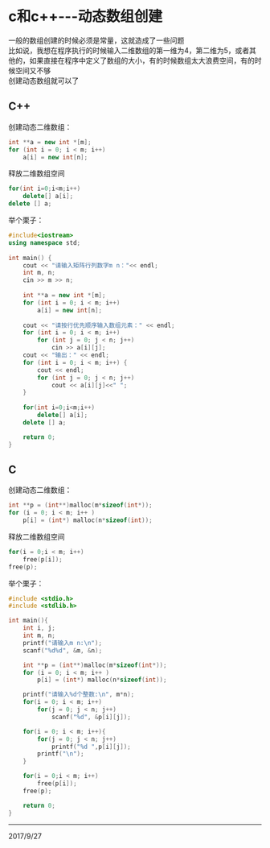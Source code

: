 # c和c++---动态数组创建

一般的数组创建的时候必须是常量，这就造成了一些问题  
比如说，我想在程序执行的时候输入二维数组的第一维为4，第二维为5，或者其他的，如果直接在程序中定义了数组的大小，有的时候数组太大浪费空间，有的时候空间又不够  
创建动态数组就可以了  


## C++
创建动态二维数组：  
```c++
int **a = new int *[m];
for (int i = 0; i < m; i++)
    a[i] = new int[n];
```
释放二维数组空间  
```c++
for(int i=0;i<m;i++)
    delete[] a[i];
delete [] a;
```
举个栗子：
```c++
#include<iostream>  
using namespace std;  
  
int main() {  
    cout << "请输入矩阵行列数字m n："<< endl;  
    int m, n;  
    cin >> m >> n;  
  
    int **a = new int *[m];  
    for (int i = 0; i < m; i++)  
        a[i] = new int[n];  
  
    cout << "请按行优先顺序输入数组元素：" << endl;  
    for (int i = 0; i < m; i++)  
        for (int j = 0; j < n; j++)  
            cin >> a[i][j];  
    cout << "输出：" << endl;  
    for (int i = 0; i < m; i++) {  
        cout << endl;  
        for (int j = 0; j < n; j++)  
            cout << a[i][j]<<" ";  
    }
    
    for(int i=0;i<m;i++)
        delete[] a[i];
    delete [] a;

    return 0;  
}  
```


## C
创建动态二维数组：  
```c
int **p = (int**)malloc(m*sizeof(int*));
for (i = 0; i < m; i++ )
    p[i] = (int*) malloc(n*sizeof(int));
```
释放二维数组空间  
```c
for(i = 0;i < m; i++)
    free(p[i]);
free(p);
```

举个栗子：
```c
#include <stdio.h>
#include <stdlib.h>

int main(){
    int i, j;
    int m, n;
    printf("请输入m n:\n");
    scanf("%d%d", &m, &n);

    int **p = (int**)malloc(m*sizeof(int*));
    for (i = 0; i < m; i++ )
        p[i] = (int*) malloc(n*sizeof(int));

    printf("请输入%d个整数:\n", m*n);
    for(i = 0; i < m; i++)
        for(j = 0; j < n; j++)
            scanf("%d", &p[i][j]);

    for(i = 0; i < m; i++){
        for(j = 0; j < n; j++)
            printf("%d ",p[i][j]);
        printf("\n");
    }

    for(i = 0;i < m; i++)
        free(p[i]);
    free(p);

    return 0;
}

```


---
2017/9/27  
